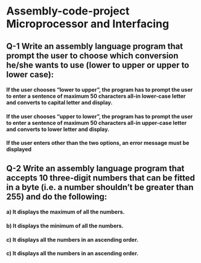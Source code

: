 # Assembly-code-project Microprocessor and Interfacing

## Q-1 Write an assembly language program that prompt the user to choose which conversion he/she wants to use (lower to upper or upper to lower case):

#### If the user chooses “lower to upper”, the program has to prompt the user to enter a sentence of maximum 50 characters all-in lower-case letter and converts to capital letter and display.
#### If the user chooses “upper to lower”, the program has to prompt the user to enter a sentence of maximum 50 characters all-in upper-case letter and converts to lower letter and display.
#### If the user enters other than the two options, an error message must be displayed


## Q-2 Write an assembly language program that accepts 10 three-digit numbers that can be fitted in a byte (i.e. a number shouldn’t be greater than 255) and do the following:

#### a) It displays the maximum of all the numbers.
#### b) It displays the minimum of all the numbers.
#### c) It displays all the numbers in an ascending order.
#### c) It displays all the numbers in an ascending order.
